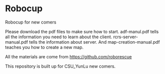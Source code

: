 # Robocup
Robocup for new comers

Please download the pdf files to make sure how to start.
adf-manul.pdf tells all the information you need to learn about the client.
rcrs-server-manual.pdf tells the information about server.
And map-creation-manual.pdf teaches you how to create a new map.

All the materials are come from https://github.com/roborescue

This repository is built up for CSU_YunLu new comers.
